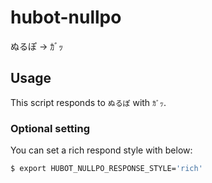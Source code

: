 # hubot-nullpo

ぬるぽ → ｶﾞｯ

## Usage

This script responds to `ぬるぽ` with `ｶﾞｯ`.

### Optional setting

You can set a rich respond style with below:

```bash
$ export HUBOT_NULLPO_RESPONSE_STYLE='rich'
```
